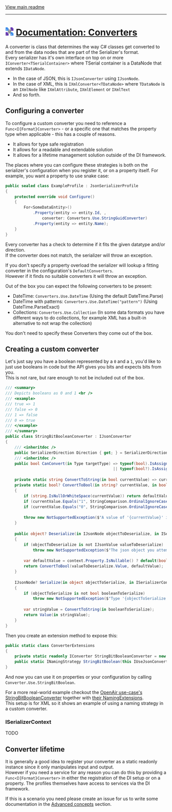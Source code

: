 [//]: # (Header)

<a href="https://github.com/Marvin-Brouwer/FluentSerializer#readme">
	View main readme
</a><hr/>
<h1>
	<img alt="icon" width="26" height="26"
		src="https://github.com/Marvin-Brouwer/FluentSerializer/raw/main/doc/logo/Logo.default.optimized.svg" />
	<a href="https://github.com/Marvin-Brouwer/FluentSerializer/blob/main/doc/help/basic-concepts/Converters.md#readme">
		Documentation: Converters
	</a>
</h1>

[//]: # (Body)

A converter is class that determines the way C# classes get converted to and from the data nodes that are part of the Serializer's format.  
Every serializer has it's own interface on top on or more `IConverter<TSerialContainer>` where TSerial container is a DataNode that extends `IDataNode`.  
- In the case of JSON, this is `IJsonConverter` using `IJsonNode`.
- In the case of XML, this is `IXmlConverter<TDataNode>` where `TDataNode` is an `IXmlNode` like `IXmlAttribute`, `IXmlElement` or `IXmlText`
- And so forth.


## Configuring a converter  
  
To configure a custom converter you need to reference a `Func<I{Format}Converter>` - or a specific one that matches the property type when applicable - this has a couple of reasons.
- It allows for type safe registration
- It allows for a readable and extendable solution
- It allows for a lifetime management solution outside of the DI framework.

The places where you can configure these strategies is both on the serializer's configuration when you register it, or on a property itself.
For example, you want a property to use snake case:
```csharp
public sealed class ExampleProfile : JsonSerializerProfile
{
	protected override void Configure()
	{
		For<SomeDataEntity>()
			.Property(entity => entity.Id, ,
				converter: Converters.Use.StringGuidConverter)
			.Property(entity => entity.Name);
	}
}
```
Every converter has a check to determine if it fits the given datatype and/or direction.  
If the converter does not match, the serializer will throw an exception.  
  
If you don't specify a property overload the serializer will lookup a fitting converter in the configuration's `DefaultConverters`.  
However if it finds no suitable converters it will throw an exception.

Out of the box you can expect the following converters to be present:
- DateTime: `Converters.Use.DateTime` (Using the default DateTime.Parse)
- DateTime with patterns: `Converters.Use.DateTime("pattern")` (Using DateTime.ParseExact)
- Collections: `Converters.Use.Collection` 
  (In some data formats you have different ways to do collections, for example XML has a built-in alternative to not wrap the collection)

You don't need to specify these Converters they come out of the box. 

## Creating a custom converter

Let's just say you have a boolean represented by a `0` and a `1`, you'd like to just use booleans in code but the API gives you bits and expects bits from you.  
This is not rare, but rare enough to not be included out of the box. 
```csharp
/// <summary>
/// Depicts booleans as 0 and 1 <br />
/// <example>
/// true => 1
/// false => 0
/// 1 => false
/// 0 => true
/// </example>
/// </summary>
public class StringBitBooleanConverter : IJsonConverter
{
	/// <inheritdoc />
	public SerializerDirection Direction { get; } = SerializerDirection.Both;
	/// <inheritdoc />
	public bool CanConvert(in Type targetType) => typeof(bool).IsAssignableFrom(targetType) 
											   || typeof(bool?).IsAssignableFrom(targetType);

	private static string ConvertToString(in bool currentValue) => currentValue ? "1" : "0";
	private static bool? ConvertToBool(in string? currentValue, in bool? defaultValue)
	{
		if (string.IsNullOrWhiteSpace(currentValue)) return defaultValue;
		if (currentValue.Equals("1", StringComparison.OrdinalIgnoreCase)) return true;
		if (currentValue.Equals("0", StringComparison.OrdinalIgnoreCase)) return false;

		throw new NotSupportedException($"A value of '{currentValue}' is not supported");
	}

	public object? Deserialize(in IJsonNode objectToDeserialize, in ISerializerContext context)
	{
		if (objectToDeserialize is not IJsonValue valueToDeserialize)
			throw new NotSupportedException($"The json object you attempted to deserialize was not a value");

		var defaultValue = context.Property.IsNullable() ? default(bool?) : default(bool);
		return ConvertToBool(valueToDeserialize.Value, defaultValue);
	}

	IJsonNode? Serialize(in object objectToSerialize, in ISerializerContext context)
	{
		if (objectToSerialize is not bool booleanToSerialize)
			throw new NotSupportedException($"Type '{objectToSerialize.GetType().FullName}' is not a boolean");

		var stringValue = ConvertToString(in booleanToSerialize);
		return Value(in stringValue);
	}
}
```
Then you create an extension method to expose this:
```csharp
public static class ConverterExtensions
{
	private static readonly IConverter StringBitBooleanConverter = new StringBitBooleanConverter()
	public static INamingStrategy StringBitBoolean(this IUseJsonConverters _) => StringBitBooleanConverter;
}
```
And now you can use it on properties or your configuration by calling `Converter.Use.StringBitBoolean`.

For a more real-world example checkout the [OpenAir use-case's StringBitBooleanConverter](https://github.com/Marvin-Brouwer/FluentSerializer/blob/main/src/FluentSerializer.UseCase.OpenAir/Serializer/Converters/StringBitBooleanConverter.cs) together with [their NamingExtensions](https://github.com/Marvin-Brouwer/FluentSerializer/blob/main/src/FluentSerializer.UseCase.OpenAir/Serializer/Converters/ConverterExtensions.cs).  
This setup is for XML so it shows an example of using a naming strategy in a custom converter.

### ISerializerContext
 
TODO

## Converter lifetime

It is generally a good idea to register your converter as a static readonly instance since it only manipulates input and output.  
However if you need a service for any reason you can do this by providing a `Func<I{Format}Converter>` in either the registration of the DI setup or on a property. The profiles themselves have access to services via the DI framework.  
  
If this is a scenario you need please create an issue for us to write some documentation in the [Advanced concepts](https://github.com/Marvin-Brouwer/FluentSerializer#advanced-concepts) section.
